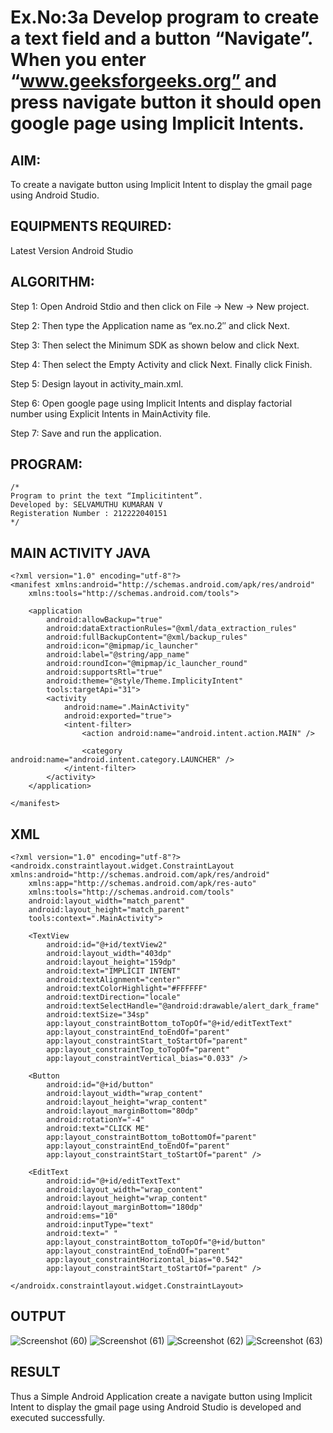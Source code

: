 # Ex.No:3a Develop program to create a text field and a button “Navigate”. When you enter “www.geeksforgeeks.org” and press navigate button it should open google page using Implicit Intents.

## AIM:

To create a navigate button using Implicit Intent to display the gmail page using Android Studio.

## EQUIPMENTS REQUIRED:

Latest Version Android Studio

## ALGORITHM:

Step 1:
Open Android Stdio and then click on File -> New -> New project.

Step 2:
Then type the Application name as “ex.no.2″ and click Next.

Step 3:
Then select the Minimum SDK as shown below and click Next.

Step 4:
Then select the Empty Activity and click Next. Finally click Finish.

Step 5:
Design layout in activity_main.xml.

Step 6:
Open google page using Implicit Intents and display factorial number using Explicit Intents in MainActivity file.

Step 7:
Save and run the application.
## PROGRAM:
```
/*
Program to print the text “Implicitintent”.
Developed by: SELVAMUTHU KUMARAN V
Registeration Number : 212222040151
*/
```
## MAIN ACTIVITY JAVA
```
<?xml version="1.0" encoding="utf-8"?>
<manifest xmlns:android="http://schemas.android.com/apk/res/android"
    xmlns:tools="http://schemas.android.com/tools">

    <application
        android:allowBackup="true"
        android:dataExtractionRules="@xml/data_extraction_rules"
        android:fullBackupContent="@xml/backup_rules"
        android:icon="@mipmap/ic_launcher"
        android:label="@string/app_name"
        android:roundIcon="@mipmap/ic_launcher_round"
        android:supportsRtl="true"
        android:theme="@style/Theme.ImplicityIntent"
        tools:targetApi="31">
        <activity
            android:name=".MainActivity"
            android:exported="true">
            <intent-filter>
                <action android:name="android.intent.action.MAIN" />

                <category android:name="android.intent.category.LAUNCHER" />
            </intent-filter>
        </activity>
    </application>

</manifest>

```
## XML
```
<?xml version="1.0" encoding="utf-8"?>
<androidx.constraintlayout.widget.ConstraintLayout xmlns:android="http://schemas.android.com/apk/res/android"
    xmlns:app="http://schemas.android.com/apk/res-auto"
    xmlns:tools="http://schemas.android.com/tools"
    android:layout_width="match_parent"
    android:layout_height="match_parent"
    tools:context=".MainActivity">

    <TextView
        android:id="@+id/textView2"
        android:layout_width="403dp"
        android:layout_height="159dp"
        android:text="IMPLICIT INTENT"
        android:textAlignment="center"
        android:textColorHighlight="#FFFFFF"
        android:textDirection="locale"
        android:textSelectHandle="@android:drawable/alert_dark_frame"
        android:textSize="34sp"
        app:layout_constraintBottom_toTopOf="@+id/editTextText"
        app:layout_constraintEnd_toEndOf="parent"
        app:layout_constraintStart_toStartOf="parent"
        app:layout_constraintTop_toTopOf="parent"
        app:layout_constraintVertical_bias="0.033" />

    <Button
        android:id="@+id/button"
        android:layout_width="wrap_content"
        android:layout_height="wrap_content"
        android:layout_marginBottom="80dp"
        android:rotationY="-4"
        android:text="CLICK ME"
        app:layout_constraintBottom_toBottomOf="parent"
        app:layout_constraintEnd_toEndOf="parent"
        app:layout_constraintStart_toStartOf="parent" />

    <EditText
        android:id="@+id/editTextText"
        android:layout_width="wrap_content"
        android:layout_height="wrap_content"
        android:layout_marginBottom="180dp"
        android:ems="10"
        android:inputType="text"
        android:text=" "
        app:layout_constraintBottom_toTopOf="@+id/button"
        app:layout_constraintEnd_toEndOf="parent"
        app:layout_constraintHorizontal_bias="0.542"
        app:layout_constraintStart_toStartOf="parent" />

</androidx.constraintlayout.widget.ConstraintLayout>
```
## OUTPUT

![Screenshot (60)](https://github.com/selva258963/ImplicitIntent-MAD/assets/121961701/8c94f8d9-f865-46fe-a6c9-0800abf856d6)
![Screenshot (61)](https://github.com/selva258963/ImplicitIntent-MAD/assets/121961701/c4439767-01b0-4108-91f7-9f693c88ca31)
![Screenshot (62)](https://github.com/selva258963/ImplicitIntent-MAD/assets/121961701/14fd522c-1adf-40cb-8bd8-a54be4712f29)
![Screenshot (63)](https://github.com/selva258963/ImplicitIntent-MAD/assets/121961701/d988c5d7-c2ad-44a0-a00f-17fff9b2b003)



## RESULT
Thus a Simple Android Application create a navigate button using Implicit Intent to display the gmail page using Android Studio is developed and executed successfully.


